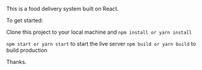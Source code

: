 This is a food delivery system built on React.

To get started:


Clone this project to your local machine 
and `npm install or yarn install`


`npm start or yarn start` to start the live server
`npm build or yarn build` to build production

Thanks.
